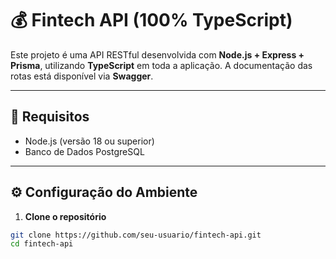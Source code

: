 # 💰 Fintech API (100% TypeScript)

Este projeto é uma API RESTful desenvolvida com **Node.js + Express + Prisma**, utilizando **TypeScript** em toda a aplicação. A documentação das rotas está disponível via **Swagger**.

---

## 🚀 Requisitos

- Node.js (versão 18 ou superior)
- Banco de Dados PostgreSQL

---

## ⚙️ Configuração do Ambiente

1. **Clone o repositório**

```bash
git clone https://github.com/seu-usuario/fintech-api.git
cd fintech-api
